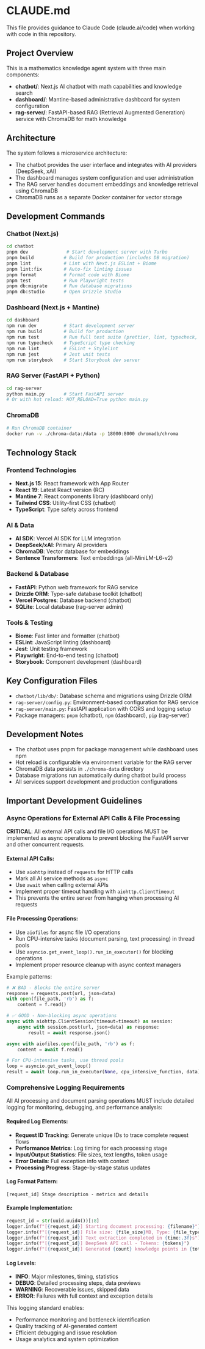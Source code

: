 # CLAUDE.md

This file provides guidance to Claude Code (claude.ai/code) when working with code in this repository.

## Project Overview

This is a mathematics knowledge agent system with three main components:
- **chatbot/**: Next.js AI chatbot with math capabilities and knowledge search
- **dashboard/**: Mantine-based administrative dashboard for system configuration  
- **rag-server/**: FastAPI-based RAG (Retrieval Augmented Generation) service with ChromaDB for math knowledge

## Architecture

The system follows a microservice architecture:
- The chatbot provides the user interface and integrates with AI providers (DeepSeek, xAI)
- The dashboard manages system configuration and user administration
- The RAG server handles document embeddings and knowledge retrieval using ChromaDB
- ChromaDB runs as a separate Docker container for vector storage

## Development Commands

### Chatbot (Next.js)
```bash
cd chatbot
pnpm dev              # Start development server with Turbo
pnpm build           # Build for production (includes DB migration)
pnpm lint            # Lint with Next.js ESLint + Biome
pnpm lint:fix        # Auto-fix linting issues
pnpm format          # Format code with Biome
pnpm test            # Run Playwright tests
pnpm db:migrate      # Run database migrations
pnpm db:studio       # Open Drizzle Studio
```

### Dashboard (Next.js + Mantine)
```bash
cd dashboard
npm run dev          # Start development server
npm run build        # Build for production  
npm run test         # Run full test suite (prettier, lint, typecheck, jest)
npm run typecheck    # TypeScript type checking
npm run lint         # ESLint + Stylelint
npm run jest         # Jest unit tests
npm run storybook    # Start Storybook dev server
```

### RAG Server (FastAPI + Python)
```bash
cd rag-server
python main.py       # Start FastAPI server
# Or with hot reload: HOT_RELOAD=True python main.py
```

### ChromaDB
```bash
# Run ChromaDB container
docker run -v ./chroma-data:/data -p 18000:8000 chromadb/chroma
```

## Technology Stack

### Frontend Technologies
- **Next.js 15**: React framework with App Router
- **React 19**: Latest React version (RC)
- **Mantine 7**: React components library (dashboard only)
- **Tailwind CSS**: Utility-first CSS (chatbot)
- **TypeScript**: Type safety across frontend

### AI & Data
- **AI SDK**: Vercel AI SDK for LLM integration
- **DeepSeek/xAI**: Primary AI providers
- **ChromaDB**: Vector database for embeddings
- **Sentence Transformers**: Text embeddings (all-MiniLM-L6-v2)

### Backend & Database
- **FastAPI**: Python web framework for RAG service
- **Drizzle ORM**: Type-safe database toolkit (chatbot)
- **Vercel Postgres**: Database backend (chatbot)
- **SQLite**: Local database (rag-server admin)

### Tools & Testing
- **Biome**: Fast linter and formatter (chatbot)
- **ESLint**: JavaScript linting (dashboard)
- **Jest**: Unit testing framework
- **Playwright**: End-to-end testing (chatbot)
- **Storybook**: Component development (dashboard)

## Key Configuration Files

- `chatbot/lib/db/`: Database schema and migrations using Drizzle ORM
- `rag-server/config.py`: Environment-based configuration for RAG service
- `rag-server/main.py`: FastAPI application with CORS and logging setup
- Package managers: `pnpm` (chatbot), `npm` (dashboard), `pip` (rag-server)

## Development Notes

- The chatbot uses pnpm for package management while dashboard uses npm
- Hot reload is configurable via environment variable for the RAG server
- ChromaDB data persists in `./chroma-data` directory
- Database migrations run automatically during chatbot build process
- All services support development and production configurations

## Important Development Guidelines

### Async Operations for External API Calls & File Processing
**CRITICAL**: All external API calls and file I/O operations MUST be implemented as async operations to prevent blocking the FastAPI server and other concurrent requests.

#### External API Calls:
- Use `aiohttp` instead of `requests` for HTTP calls
- Mark all AI service methods as `async` 
- Use `await` when calling external APIs
- Implement proper timeout handling with `aiohttp.ClientTimeout`
- This prevents the entire server from hanging when processing AI requests

#### File Processing Operations:
- Use `aiofiles` for async file I/O operations
- Run CPU-intensive tasks (document parsing, text processing) in thread pools
- Use `asyncio.get_event_loop().run_in_executor()` for blocking operations
- Implement proper resource cleanup with async context managers

Example patterns:
```python
# ❌ BAD - Blocks the entire server
response = requests.post(url, json=data)
with open(file_path, 'rb') as f:
    content = f.read()

# ✅ GOOD - Non-blocking async operations
async with aiohttp.ClientSession(timeout=timeout) as session:
    async with session.post(url, json=data) as response:
        result = await response.json()

async with aiofiles.open(file_path, 'rb') as f:
    content = await f.read()

# For CPU-intensive tasks, use thread pools
loop = asyncio.get_event_loop()
result = await loop.run_in_executor(None, cpu_intensive_function, data)
```

### Comprehensive Logging Requirements
All AI processing and document parsing operations MUST include detailed logging for monitoring, debugging, and performance analysis:

#### Required Log Elements:
- **Request ID Tracking**: Generate unique IDs to trace complete request flows
- **Performance Metrics**: Log timing for each processing stage
- **Input/Output Statistics**: File sizes, text lengths, token usage
- **Error Details**: Full exception info with context
- **Processing Progress**: Stage-by-stage status updates

#### Log Format Pattern:
```
[request_id] Stage description - metrics and details
```

#### Example Implementation:
```python
request_id = str(uuid.uuid4())[:8]
logger.info(f"[{request_id}] Starting document processing: {filename}")
logger.info(f"[{request_id}] File size: {file_size}MB, Type: {file_type}")
logger.info(f"[{request_id}] Text extraction completed in {time:.3f}s")
logger.info(f"[{request_id}] DeepSeek API call - Tokens: {tokens}")
logger.info(f"[{request_id}] Generated {count} knowledge points in {total_time:.3f}s")
```

#### Log Levels:
- **INFO**: Major milestones, timing, statistics
- **DEBUG**: Detailed processing steps, data previews
- **WARNING**: Recoverable issues, skipped data
- **ERROR**: Failures with full context and exception details

This logging standard enables:
- Performance monitoring and bottleneck identification
- Quality tracking of AI-generated content
- Efficient debugging and issue resolution
- Usage analytics and system optimization